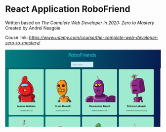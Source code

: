 # React Application RoboFriend

Written based on *The Complete Web Developer in 2020: Zero to Mastery* Created by Andrei Neagoie

Couse link: *https://www.udemy.com/course/the-complete-web-developer-zero-to-mastery/*

![photo](roboFrienPhoto.PNG)
